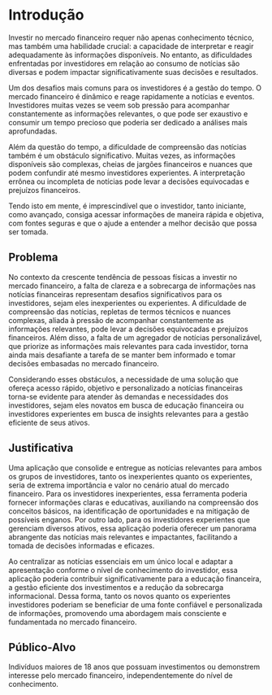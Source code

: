# Introdução

Investir no mercado financeiro requer não apenas conhecimento técnico, mas também uma habilidade crucial: a capacidade de interpretar e reagir adequadamente às informações disponíveis. No entanto, as dificuldades enfrentadas por investidores em relação ao consumo de notícias são diversas e podem impactar significativamente suas decisões e resultados.

Um dos desafios mais comuns para os investidores é a gestão do tempo. O mercado financeiro é dinâmico e reage rapidamente a notícias e eventos. Investidores muitas vezes se veem sob pressão para acompanhar constantemente as informações relevantes, o que pode ser exaustivo e consumir um tempo precioso que poderia ser dedicado a análises mais aprofundadas.

Além da questão do tempo, a dificuldade de compreensão das notícias também é um obstáculo significativo. Muitas vezes, as informações disponíveis são complexas, cheias de jargões financeiros e nuances que podem confundir até mesmo investidores experientes. A interpretação errônea ou incompleta de notícias pode levar a decisões equivocadas e prejuízos financeiros.

Tendo isto em mente, é imprescindível que o investidor, tanto iniciante, como avançado, consiga acessar informações de maneira rápida e objetiva, com fontes seguras e que o ajude a entender a melhor decisão que possa ser tomada. 
 

## Problema

No contexto da crescente tendência de pessoas físicas a investir no mercado financeiro, a falta de clareza e a sobrecarga de informações nas notícias financeiras representam desafios significativos para os investidores, sejam eles inexperientes ou experientes. A dificuldade de compreensão das notícias, repletas de termos técnicos e nuances complexas, aliada à pressão de acompanhar constantemente as informações relevantes, pode levar a decisões equivocadas e prejuízos financeiros. Além disso, a falta de um agregador de notícias personalizável, que priorize as informações mais relevantes para cada investidor, torna ainda mais desafiante a tarefa de se manter bem informado e tomar decisões embasadas no mercado financeiro.

Considerando esses obstáculos, a necessidade de uma solução que ofereça acesso rápido, objetivo e personalizado a notícias financeiras torna-se evidente para atender às demandas e necessidades dos investidores, sejam eles novatos em busca de educação financeira ou investidores experientes em busca de insights relevantes para a gestão eficiente de seus ativos.



## Justificativa

Uma aplicação que consolide e entregue as notícias relevantes para ambos os grupos de investidores, tanto os inexperientes quanto os experientes, seria de extrema importância e valor no cenário atual do mercado financeiro. Para os investidores inexperientes, essa ferramenta poderia fornecer informações claras e educativas, auxiliando na compreensão dos conceitos básicos, na identificação de oportunidades e na mitigação de possíveis enganos. Por outro lado, para os investidores experientes que gerenciam diversos ativos, essa aplicação poderia oferecer um panorama abrangente das notícias mais relevantes e impactantes, facilitando a tomada de decisões informadas e eficazes.

Ao centralizar as notícias essenciais em um único local e adaptar a apresentação conforme o nível de conhecimento do investidor, essa aplicação poderia contribuir significativamente para a educação financeira, a gestão eficiente dos investimentos e a redução da sobrecarga informacional. Dessa forma, tanto os novos quanto os experientes investidores poderiam se beneficiar de uma fonte confiável e personalizada de informações, promovendo uma abordagem mais consciente e fundamentada no mercado financeiro.


## Público-Alvo

Indivíduos maiores de 18 anos que possuam investimentos ou demonstrem interesse pelo mercado financeiro, independentemente do nível de conhecimento.
